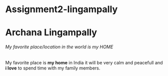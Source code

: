 # Assignment2-lingampally
# Archana Lingampally
###### My favorite place/location in the world is my HOME
My favorite place is **my home** in India it will be very calm and peacefull and **i love** to spend time with my family members.
